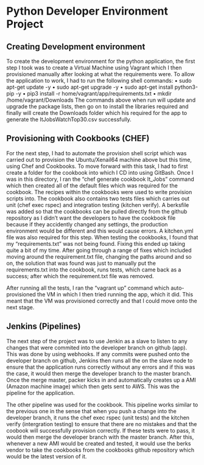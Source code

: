 # Python Developer Environment Project

## Creating Development environment

To create the development environment for the python application, the first step I took was to create a Virtual Machine using Vagrant
which I then provisioned manually after looking at what the requirements were. To allow the application to work, I had to run the 
following shell commands:
•	sudo apt-get update -y
•	sudo apt-get upgrade -y
•	sudo apt-get install python3-pip -y
•	pip3 install -r home/vagrant/app/requirements.txt
•	mkdir /home/vagrant/Downloads
The commands above when run will update and upgrade the package lists, then go on to install the libraries required and finally will 
create the Downloads folder which his required for the app to generate the ItJobsWatchTop30.csv successfully.

## Provisioning with Cookbooks (CHEF)

For the next step, I had to automate the provision shell script which was carried out to provision the 
Ubuntu/Xenail64 machine above but this time, using Chef and Cookbooks. To move forward with this task, I had to first create a folder 
for the cookbook into which I CD into using GitBash. Once I was in this directory, I ran the “chef generate cookbook It_Jobs” command
which then created all of the default files which was required for the cookbook. The recipes within the cookbooks were used to write 
provision scripts into. The cookbook also contains two tests files which carries out unit (chef exec rspec) and integration testing 
(kitchen verify). A berksfile was added so that the cookbooks can be pulled directly from the github repository as I didn’t want the 
developers to have the cookbook file because if they accidently changed any settings, the production environment would be different and 
this would cause errors. A kitchen.yml file was also required for this step. When testing the cookbooks, I found that my 
“requirements.txt” was not being found. Fixing this ended up taking quite a bit of my time. After going through a range of fixes which
included moving around the requirement.txt file, changing the paths around and so on, the solution that was found was just to manually 
put the requirements.txt into the cookbook, runs tests, which came back as a success; after which the requirement.txt file was removed.

After running all the tests, I ran the “vagrant up” command which auto-provisioned the VM in which I then tried running the app, which 
it did. This meant that the VM was provisioned correctly and that I could move onto the next stage. 

## Jenkins (Pipelines)

The next step of the project was to use Jenkin as a slave to listen to any changes that were commited into the developer branch on 
github (app). This was done by using webhooks. If any commits were pushed onto the developer branch on github, Jenkins then runs all 
the  on the slave node to ensure that the application runs correctly without any errors and if this was the case, it would then merge 
the developer branch to the master branch. Once the merge master, packer kicks in and automatically creates up a AMI
(Amazon machine image) which then gets sent to AWS. This was the pipeline for the application.

The other pipeline was used for the cookbook. This pipeline works similar to the previous one in the sense that when you push a change
into the developer branch, it runs the chef exec rspec (unit tests) and the kitchen verify (intergration testing) to ensure that there 
are no mistakes and that the coobook will successfully provision correctly. If these tests were to pass, it would then merge the 
developer branch with the master branch. After this, whenever a new AMI would be created and tested, it would use the berks vendor 
to take the cookbooks from the cookbooks github repository which would be the latest version of it.


